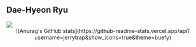 ## Dae-Hyeon Ryu
<a href="https://github.com/jerrytrap/github-readme-stats">
    <img align="center" src="https://github-readme-stats.vercel.app/api/top-langs/?username=jerrytrap&layout=compact&theme=buefy&show_icons=true" />
</a>
<div align="center">
  ![Anurag's GitHub stats](https://github-readme-stats.vercel.app/api?username=jerrytrap&show_icons=true&theme=buefy)
</div>
